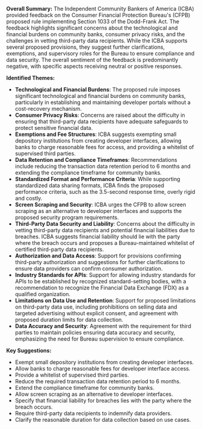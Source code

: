 **Overall Summary:**
The Independent Community Bankers of America (ICBA) provided feedback on the Consumer Financial Protection Bureau's (CFPB) proposed rule implementing Section 1033 of the Dodd-Frank Act. The feedback highlights significant concerns about the technological and financial burdens on community banks, consumer privacy risks, and the challenges in vetting third-party data recipients. While the ICBA supports several proposed provisions, they suggest further clarifications, exemptions, and supervisory roles for the Bureau to ensure compliance and data security. The overall sentiment of the feedback is predominantly negative, with specific aspects receiving neutral or positive responses.

**Identified Themes:**
- **Technological and Financial Burdens**: The proposed rule imposes significant technological and financial burdens on community banks, particularly in establishing and maintaining developer portals without a cost-recovery mechanism.
- **Consumer Privacy Risks**: Concerns are raised about the difficulty in ensuring that third-party data recipients have adequate safeguards to protect sensitive financial data.
- **Exemptions and Fee Structures**: ICBA suggests exempting small depository institutions from creating developer interfaces, allowing banks to charge reasonable fees for access, and providing a whitelist of supervised third parties.
- **Data Retention and Compliance Timeframes**: Recommendations include reducing the transaction data retention period to 6 months and extending the compliance timeframe for community banks.
- **Standardized Format and Performance Criteria**: While supporting standardized data sharing formats, ICBA finds the proposed performance criteria, such as the 3.5-second response time, overly rigid and costly.
- **Screen Scraping and Security**: ICBA urges the CFPB to allow screen scraping as an alternative to developer interfaces and supports the proposed security program requirements.
- **Third-Party Data Security and Liability**: Concerns about the difficulty in vetting third-party data recipients and potential financial liabilities due to breaches. ICBA suggests financial liability should lie with the party where the breach occurs and proposes a Bureau-maintained whitelist of certified third-party data recipients.
- **Authorization and Data Access**: Support for provisions confirming third-party authorization and suggestions for further clarifications to ensure data providers can confirm consumer authorization.
- **Industry Standards for APIs**: Support for allowing industry standards for APIs to be established by recognized standard-setting bodies, with a recommendation to recognize the Financial Data Exchange (FDX) as a qualified organization.
- **Limitations on Data Use and Retention**: Support for proposed limitations on third-party data use, including prohibitions on selling data and targeted advertising without explicit consent, and agreement with proposed duration limits for data collection.
- **Data Accuracy and Security**: Agreement with the requirement for third parties to maintain policies ensuring data accuracy and security, emphasizing the need for Bureau supervision to ensure compliance.

**Key Suggestions:**
- Exempt small depository institutions from creating developer interfaces.
- Allow banks to charge reasonable fees for developer interface access.
- Provide a whitelist of supervised third parties.
- Reduce the required transaction data retention period to 6 months.
- Extend the compliance timeframe for community banks.
- Allow screen scraping as an alternative to developer interfaces.
- Specify that financial liability for breaches lies with the party where the breach occurs.
- Require third-party data recipients to indemnify data providers.
- Clarify the reasonable duration for data collection based on use cases.